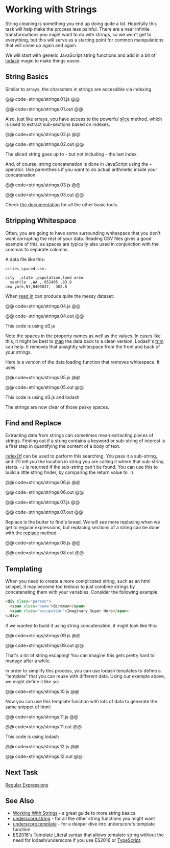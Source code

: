 # Working with Strings

String cleaning is something you end up doing quite a lot. Hopefully this task will help make the process less painful. There are a near infinite transformations you might want to do with strings, so we won't get to everything, but this will serve as a starting point for common manipulations that will come up again and again.

We will start with generic JavaScript string functions and add in a bit of [lodash](https://lodash.com/) magic to make things easier.

## String Basics

Similar to arrays, the characters in strings are accessible via indexing

@@ code=strings/strings.01.js @@

@@ code=strings/strings.01.out @@

Also, just like arrays, you have access to the powerful [slice](https://developer.mozilla.org/en-US/docs/Web/JavaScript/Reference/Global_Objects/String/slice) method, which is used to extract sub-sections based on indexes.

@@ code=strings/strings.02.js @@

@@ code=strings/strings.02.out @@

The sliced string goes up to - but not including - the last index.

And, of course, string concatenation is done in JavaScript using the `+` operator. Use parenthesis if you want to do actual arithmetic inside your concatenation.

@@ code=strings/strings.03.js @@

@@ code=strings/strings.03.out @@

Check [the documentation](https://developer.mozilla.org/en-US/docs/Web/JavaScript/Reference/Global_Objects/String) for all the other basic tools.

## Stripping Whitespace

Often, you are going to have some surrounding whitespace that you don't want corrupting the rest of your data. Reading CSV files gives a good example of this, as spaces are typically also used in conjunction with the commas to separate columns.

A data file like this:
```
cities_spaced.csv:

city  ,state ,population,land area
  seattle  ,WA , 652405 ,83.9
new york,NY,8405837,  302.6
```
When [read in](read_data.html) can produce quite the messy dataset:

@@ code=strings/strings.04.js @@

@@ code=strings/strings.04.out @@

<div class="aside">This code is using d3.js</div>

Note the spaces in the property names as well as the values. In cases like this, it might be best to [map](iterate_data.html) the data back to a clean version. Lodash's [trim](https://lodash.com/docs#trim) can help. It removes that unsightly whitespace from the front and back of your strings.

Here is a version of the data loading function that removes whitespace. It uses

@@ code=strings/strings.05.js @@

@@ code=strings/strings.05.out @@

<div class="aside">This code is using d3.js and lodash</div>

The strings are now clear of those pesky spaces.

## Find and Replace

Extracting data from strings can sometimes mean extracting pieces of strings. Finding out if a string contains a keyword or sub-string of interest is a first step in quantifying the content of a body of text.

[indexOf]() can be used to perform this searching. You pass it a sub-string, and it'll tell you the location in string you are calling it where that sub-string starts. `-1` is returned if the sub-string can't be found. You can use this to build a little string finder, by comparing the return value to `-1`.

@@ code=strings/strings.06.js @@

@@ code=strings/strings.06.out @@

@@ code=strings/strings.07.js @@

@@ code=strings/strings.07.out @@

Replace is the butter to find's bread. We will see more replacing when we get to regular expressions, but replacing sections of a string can be done with the [replace]() method.

@@ code=strings/strings.08.js @@

@@ code=strings/strings.08.out @@

## Templating

When you need to create a more complicated string, such as an html snippet, it may
become too tedious to just combine strings by concatenating them with your variables. Consider
the following example:

```html
<div class="person">
  <span class="name">Birdman</span>
  <span class="occupation">Imaginary Super Hero</span>
</div>
```
If we wanted to build it using string concatenation, it might look like this:

@@ code=strings/strings.09.js @@

@@ code=strings/strings.09.out @@

That's a lot of string escaping! You can imagine this gets pretty hard to manage
after a while.

In order to simplify this process, you can use lodash templates to define a "template"
that you can reuse with different data. Using our example above, we might define it
like so:

@@ code=strings/strings.10.js @@

Now you can use this template function with lots of data to generate the
same snippet of html:

@@ code=strings/strings.11.js @@

@@ code=strings/strings.11.out @@

<div class="aside">This code is using lodash</div>

@@ code=strings/strings.12.js @@

@@ code=strings/strings.12.out @@

## Next Task

[Regular Expressions](regexes.html)

## See Also

- [Working With Strings](http://www.quirksmode.org/js/strings.html) - a great guide to more string basics
- [underscore.string](https://github.com/epeli/underscore.string) - for all the other string functions you might want
- [underscore.template](http://underscorejs.org/#template) - for a deeper dive into underscore's template function
- [ES2016's Template Literal syntax](https://developer.mozilla.org/en-US/docs/Web/JavaScript/Reference/Template_literals) that allows template string without the need for lodash/underscore if you use ES2016 or [TypeScript](https://basarat.gitbooks.io/typescript/content/docs/template-strings.html). 
